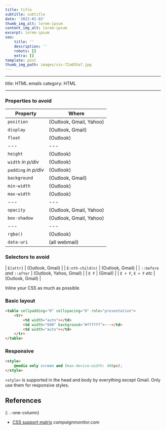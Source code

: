 ```yaml
---
title: title
subtitle: subtitle
date: '2022-01-03'
thumb_img_alt: lorem-ipsum
content_img_alt: lorem-ipsum
excerpt: lorem-ipsum
seo:
    title: ''
    description: ''
    robots: []
    extra: []
template: post
thumb_img_path: images/css-72a655a7.jpg
---
```


---

title: HTML emails
category: HTML

---

### Properties to avoid

| Property             | Where                   |
| -------------------- | ----------------------- |
| `position`           | (Outlook, Gmail, Yahoo) |
| `display`            | (Outlook, Gmail)        |
| `float`              | (Outlook)               |
| ---                  | ---                     |
| `height`             | (Outlook)               |
| `width` _in p/div_   | (Outlook)               |
| `padding` _in p/div_ | (Outlook)               |
| `background`         | (Outlook, Gmail)        |
| `min-width`          | (Outlook)               |
| `max-width`          | (Outlook)               |
| ---                  | ---                     |
| `opacity`            | (Outlook, Gmail, Yahoo) |
| `box-shadow`         | (Outlook, Gmail, Yahoo) |
| ---                  | ---                     |
| `rgba()`             | (Outlook)               |
| `data-uri`           | (all webmail)           |

### Selectors to avoid

| `E[attr]` | (Outlook, Gmail) |
| `E:nth-child(n)` | (Outlook, Gmail) |
| `::before` _and_ `::after` | (Outlook, Yahoo, Gmail) |
| `E F` | (Gmail) |
| `E + F`, `E > F` _etc_ | (Outlook, Gmail) |

Inline your CSS as much as possible.

### Basic layout

```html
<table cellpadding="0" cellspacing="0" role="presentation">
    <tr>
        <td width="auto"></td>
        <td width="600" background="#ffffff">···</td>
        <td width="auto"></td>
    </tr>
</table>
```

### Responsive

```html
<style>
    @media only screen and (max-device-width: 480px);
</style>
```

`<style>` is supported in the head and body by everything except Gmail. Only use them for responsive styles.

## References

{: .-one-column}

-   [CSS support matrix](https://www.campaignmonitor.com/css/) _campaignmonitor.com_
